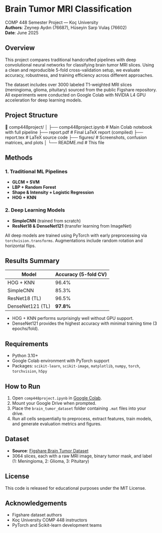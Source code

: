 # Brain Tumor MRI Classification

COMP 448 Semester Project — Koç University  
**Authors**: Zeynep Aydın (76687), Hüseyin Sarp Vulaş (76602)  
**Date**: June 2025

## Overview

This project compares traditional handcrafted pipelines with deep convolutional neural networks for classifying brain tumor MRI slices. Using a clean and reproducible 5-fold cross-validation setup, we evaluate accuracy, robustness, and training efficiency across different approaches.

The dataset includes over 3000 labeled T1-weighted MRI slices (meningioma, glioma, pituitary) sourced from the public Figshare repository.  
All experiments were conducted on Google Colab with NVIDIA L4 GPU acceleration for deep learning models.

## Project Structure

📁 comp448project/
│
├── comp448project.ipynb # Main Colab notebook with full pipeline
├── report.pdf # Final LaTeX report (compiled)
├── report.tex # LaTeX source code
├── figures/ # Screenshots, confusion matrices, and plots
│
└── README.md # This file

## Methods

### 1. Traditional ML Pipelines
- **GLCM + SVM**
- **LBP + Random Forest**
- **Shape & Intensity + Logistic Regression**
- **HOG + KNN**

### 2. Deep Learning Models
- **SimpleCNN** (trained from scratch)
- **ResNet18 & DenseNet121** (transfer learning from ImageNet)

All deep models are trained using PyTorch with early preprocessing via `torchvision.transforms`. Augmentations include random rotation and horizontal flips.

## Results Summary

| Model            | Accuracy (5-fold CV) |
|------------------|----------------------|
| HOG + KNN        | 96.4%                |
| SimpleCNN        | 85.3%                |
| ResNet18 (TL)    | 96.5%                |
| DenseNet121 (TL) | **97.8%**            |

- HOG + KNN performs surprisingly well without GPU support.
- DenseNet121 provides the highest accuracy with minimal training time (3 epochs/fold).

## Requirements

- Python 3.10+
- Google Colab environment with PyTorch support
- Packages: `scikit-learn`, `scikit-image`, `matplotlib`, `numpy`, `torch`, `torchvision`, `h5py`

## How to Run

1. Open `comp448project.ipynb` in [Google Colab](https://colab.research.google.com).
2. Mount your Google Drive when prompted.
3. Place the `brain_tumor_dataset` folder containing `.mat` files into your drive.
4. Run all cells sequentially to preprocess, extract features, train models, and generate evaluation metrics and figures.

## Dataset

- **Source**: [Figshare Brain Tumor Dataset](https://figshare.com/articles/dataset/brain_tumor_dataset/1512427)
- 3064 slices, each with a raw MRI image, binary tumor mask, and label (1: Meningioma, 2: Glioma, 3: Pituitary)

## License

This code is released for educational purposes under the MIT License.

## Acknowledgements

- Figshare dataset authors
- Koç University COMP 448 instructors
- PyTorch and Scikit-learn development teams

